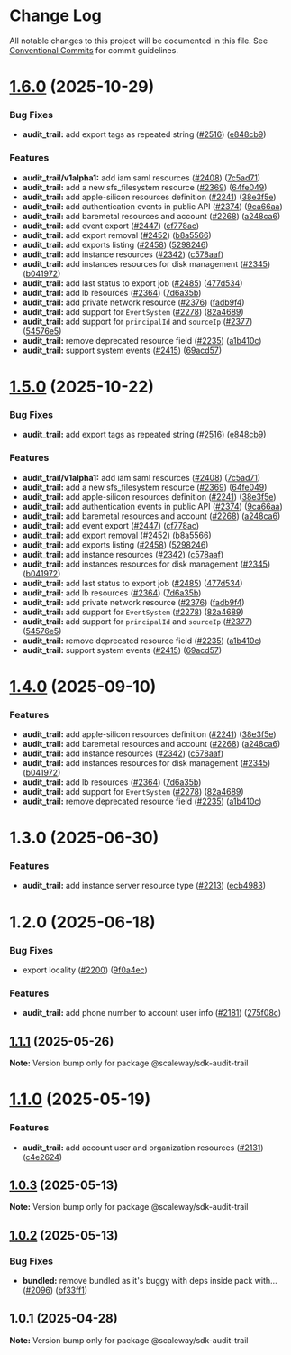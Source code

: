 # Change Log

All notable changes to this project will be documented in this file.
See [Conventional Commits](https://conventionalcommits.org) for commit guidelines.

# [1.6.0](https://github.com/scaleway/scaleway-sdk-js/compare/@scaleway/sdk-audit-trail@1.3.0...@scaleway/sdk-audit-trail@1.6.0) (2025-10-29)

### Bug Fixes

- **audit_trail:** add export tags as repeated string ([#2516](https://github.com/scaleway/scaleway-sdk-js/issues/2516)) ([e848cb9](https://github.com/scaleway/scaleway-sdk-js/commit/e848cb934c4fc188b0bd2e49f95a8728f99b9523))

### Features

- **audit_trail/v1alpha1:** add iam saml resources ([#2408](https://github.com/scaleway/scaleway-sdk-js/issues/2408)) ([7c5ad71](https://github.com/scaleway/scaleway-sdk-js/commit/7c5ad71f8ce9d9397be41a7e4d2817cca37e0000))
- **audit_trail:** add a new sfs_filesystem resource ([#2369](https://github.com/scaleway/scaleway-sdk-js/issues/2369)) ([64fe049](https://github.com/scaleway/scaleway-sdk-js/commit/64fe04902f1d4b18da7584017e24098216e336bc))
- **audit_trail:** add apple-silicon resources definition ([#2241](https://github.com/scaleway/scaleway-sdk-js/issues/2241)) ([38e3f5e](https://github.com/scaleway/scaleway-sdk-js/commit/38e3f5eb1aaf818a025ecea2e97acc090ae270e7))
- **audit_trail:** add authentication events in public API ([#2374](https://github.com/scaleway/scaleway-sdk-js/issues/2374)) ([9ca66aa](https://github.com/scaleway/scaleway-sdk-js/commit/9ca66aa435e2bdfdd8e1dffd78a90e44d140a343))
- **audit_trail:** add baremetal resources and account ([#2268](https://github.com/scaleway/scaleway-sdk-js/issues/2268)) ([a248ca6](https://github.com/scaleway/scaleway-sdk-js/commit/a248ca6304d5c17b482363f0fb78e17614f040b0))
- **audit_trail:** add event export ([#2447](https://github.com/scaleway/scaleway-sdk-js/issues/2447)) ([cf778ac](https://github.com/scaleway/scaleway-sdk-js/commit/cf778ac91a6518317c9ab26b4aa3652bb7b5b862))
- **audit_trail:** add export removal ([#2452](https://github.com/scaleway/scaleway-sdk-js/issues/2452)) ([b8a5566](https://github.com/scaleway/scaleway-sdk-js/commit/b8a556622add2292a729e5c952bd1bce236040dd))
- **audit_trail:** add exports listing ([#2458](https://github.com/scaleway/scaleway-sdk-js/issues/2458)) ([5298246](https://github.com/scaleway/scaleway-sdk-js/commit/52982461f6535ec6fe313418b118bfe142339aed))
- **audit_trail:** add instance resources ([#2342](https://github.com/scaleway/scaleway-sdk-js/issues/2342)) ([c578aaf](https://github.com/scaleway/scaleway-sdk-js/commit/c578aaf98753b79035e250e69ca75b888272744b))
- **audit_trail:** add instances resources for disk management ([#2345](https://github.com/scaleway/scaleway-sdk-js/issues/2345)) ([b041972](https://github.com/scaleway/scaleway-sdk-js/commit/b041972a164d60ecc049dc4ca858911db908403b))
- **audit_trail:** add last status to export job ([#2485](https://github.com/scaleway/scaleway-sdk-js/issues/2485)) ([477d534](https://github.com/scaleway/scaleway-sdk-js/commit/477d53433e213cfb9e9284950c66bb7f6ec7ed05))
- **audit_trail:** add lb resources ([#2364](https://github.com/scaleway/scaleway-sdk-js/issues/2364)) ([7d6a35b](https://github.com/scaleway/scaleway-sdk-js/commit/7d6a35b04a6b6ee86bf6f4de5e2d667f12faa963))
- **audit_trail:** add private network resource ([#2376](https://github.com/scaleway/scaleway-sdk-js/issues/2376)) ([fadb9f4](https://github.com/scaleway/scaleway-sdk-js/commit/fadb9f4030d7ecace6cd6c100e6990808a0862a7))
- **audit_trail:** add support for `EventSystem` ([#2278](https://github.com/scaleway/scaleway-sdk-js/issues/2278)) ([82a4689](https://github.com/scaleway/scaleway-sdk-js/commit/82a4689d7648bd5e70c8533caa572bea503fe534))
- **audit_trail:** add support for `principalId` and `sourceIp` ([#2377](https://github.com/scaleway/scaleway-sdk-js/issues/2377)) ([54576e5](https://github.com/scaleway/scaleway-sdk-js/commit/54576e591e0bdda764eadf92c03f0d41754299ff))
- **audit_trail:** remove deprecated resource field ([#2235](https://github.com/scaleway/scaleway-sdk-js/issues/2235)) ([a1b410c](https://github.com/scaleway/scaleway-sdk-js/commit/a1b410c395622727b2cb6a42d17c97698d45db98))
- **audit_trail:** support system events ([#2415](https://github.com/scaleway/scaleway-sdk-js/issues/2415)) ([69acd57](https://github.com/scaleway/scaleway-sdk-js/commit/69acd57ead0af6746b03722cb457f723f0e7ddf2))

# [1.5.0](https://github.com/scaleway/scaleway-sdk-js/compare/@scaleway/sdk-audit-trail@1.3.0...@scaleway/sdk-audit-trail@1.5.0) (2025-10-22)

### Bug Fixes

- **audit_trail:** add export tags as repeated string ([#2516](https://github.com/scaleway/scaleway-sdk-js/issues/2516)) ([e848cb9](https://github.com/scaleway/scaleway-sdk-js/commit/e848cb934c4fc188b0bd2e49f95a8728f99b9523))

### Features

- **audit_trail/v1alpha1:** add iam saml resources ([#2408](https://github.com/scaleway/scaleway-sdk-js/issues/2408)) ([7c5ad71](https://github.com/scaleway/scaleway-sdk-js/commit/7c5ad71f8ce9d9397be41a7e4d2817cca37e0000))
- **audit_trail:** add a new sfs_filesystem resource ([#2369](https://github.com/scaleway/scaleway-sdk-js/issues/2369)) ([64fe049](https://github.com/scaleway/scaleway-sdk-js/commit/64fe04902f1d4b18da7584017e24098216e336bc))
- **audit_trail:** add apple-silicon resources definition ([#2241](https://github.com/scaleway/scaleway-sdk-js/issues/2241)) ([38e3f5e](https://github.com/scaleway/scaleway-sdk-js/commit/38e3f5eb1aaf818a025ecea2e97acc090ae270e7))
- **audit_trail:** add authentication events in public API ([#2374](https://github.com/scaleway/scaleway-sdk-js/issues/2374)) ([9ca66aa](https://github.com/scaleway/scaleway-sdk-js/commit/9ca66aa435e2bdfdd8e1dffd78a90e44d140a343))
- **audit_trail:** add baremetal resources and account ([#2268](https://github.com/scaleway/scaleway-sdk-js/issues/2268)) ([a248ca6](https://github.com/scaleway/scaleway-sdk-js/commit/a248ca6304d5c17b482363f0fb78e17614f040b0))
- **audit_trail:** add event export ([#2447](https://github.com/scaleway/scaleway-sdk-js/issues/2447)) ([cf778ac](https://github.com/scaleway/scaleway-sdk-js/commit/cf778ac91a6518317c9ab26b4aa3652bb7b5b862))
- **audit_trail:** add export removal ([#2452](https://github.com/scaleway/scaleway-sdk-js/issues/2452)) ([b8a5566](https://github.com/scaleway/scaleway-sdk-js/commit/b8a556622add2292a729e5c952bd1bce236040dd))
- **audit_trail:** add exports listing ([#2458](https://github.com/scaleway/scaleway-sdk-js/issues/2458)) ([5298246](https://github.com/scaleway/scaleway-sdk-js/commit/52982461f6535ec6fe313418b118bfe142339aed))
- **audit_trail:** add instance resources ([#2342](https://github.com/scaleway/scaleway-sdk-js/issues/2342)) ([c578aaf](https://github.com/scaleway/scaleway-sdk-js/commit/c578aaf98753b79035e250e69ca75b888272744b))
- **audit_trail:** add instances resources for disk management ([#2345](https://github.com/scaleway/scaleway-sdk-js/issues/2345)) ([b041972](https://github.com/scaleway/scaleway-sdk-js/commit/b041972a164d60ecc049dc4ca858911db908403b))
- **audit_trail:** add last status to export job ([#2485](https://github.com/scaleway/scaleway-sdk-js/issues/2485)) ([477d534](https://github.com/scaleway/scaleway-sdk-js/commit/477d53433e213cfb9e9284950c66bb7f6ec7ed05))
- **audit_trail:** add lb resources ([#2364](https://github.com/scaleway/scaleway-sdk-js/issues/2364)) ([7d6a35b](https://github.com/scaleway/scaleway-sdk-js/commit/7d6a35b04a6b6ee86bf6f4de5e2d667f12faa963))
- **audit_trail:** add private network resource ([#2376](https://github.com/scaleway/scaleway-sdk-js/issues/2376)) ([fadb9f4](https://github.com/scaleway/scaleway-sdk-js/commit/fadb9f4030d7ecace6cd6c100e6990808a0862a7))
- **audit_trail:** add support for `EventSystem` ([#2278](https://github.com/scaleway/scaleway-sdk-js/issues/2278)) ([82a4689](https://github.com/scaleway/scaleway-sdk-js/commit/82a4689d7648bd5e70c8533caa572bea503fe534))
- **audit_trail:** add support for `principalId` and `sourceIp` ([#2377](https://github.com/scaleway/scaleway-sdk-js/issues/2377)) ([54576e5](https://github.com/scaleway/scaleway-sdk-js/commit/54576e591e0bdda764eadf92c03f0d41754299ff))
- **audit_trail:** remove deprecated resource field ([#2235](https://github.com/scaleway/scaleway-sdk-js/issues/2235)) ([a1b410c](https://github.com/scaleway/scaleway-sdk-js/commit/a1b410c395622727b2cb6a42d17c97698d45db98))
- **audit_trail:** support system events ([#2415](https://github.com/scaleway/scaleway-sdk-js/issues/2415)) ([69acd57](https://github.com/scaleway/scaleway-sdk-js/commit/69acd57ead0af6746b03722cb457f723f0e7ddf2))

# [1.4.0](https://github.com/scaleway/scaleway-sdk-js/compare/@scaleway/sdk-audit-trail@1.3.0...@scaleway/sdk-audit-trail@1.4.0) (2025-09-10)

### Features

- **audit_trail:** add apple-silicon resources definition ([#2241](https://github.com/scaleway/scaleway-sdk-js/issues/2241)) ([38e3f5e](https://github.com/scaleway/scaleway-sdk-js/commit/38e3f5eb1aaf818a025ecea2e97acc090ae270e7))
- **audit_trail:** add baremetal resources and account ([#2268](https://github.com/scaleway/scaleway-sdk-js/issues/2268)) ([a248ca6](https://github.com/scaleway/scaleway-sdk-js/commit/a248ca6304d5c17b482363f0fb78e17614f040b0))
- **audit_trail:** add instance resources ([#2342](https://github.com/scaleway/scaleway-sdk-js/issues/2342)) ([c578aaf](https://github.com/scaleway/scaleway-sdk-js/commit/c578aaf98753b79035e250e69ca75b888272744b))
- **audit_trail:** add instances resources for disk management ([#2345](https://github.com/scaleway/scaleway-sdk-js/issues/2345)) ([b041972](https://github.com/scaleway/scaleway-sdk-js/commit/b041972a164d60ecc049dc4ca858911db908403b))
- **audit_trail:** add lb resources ([#2364](https://github.com/scaleway/scaleway-sdk-js/issues/2364)) ([7d6a35b](https://github.com/scaleway/scaleway-sdk-js/commit/7d6a35b04a6b6ee86bf6f4de5e2d667f12faa963))
- **audit_trail:** add support for `EventSystem` ([#2278](https://github.com/scaleway/scaleway-sdk-js/issues/2278)) ([82a4689](https://github.com/scaleway/scaleway-sdk-js/commit/82a4689d7648bd5e70c8533caa572bea503fe534))
- **audit_trail:** remove deprecated resource field ([#2235](https://github.com/scaleway/scaleway-sdk-js/issues/2235)) ([a1b410c](https://github.com/scaleway/scaleway-sdk-js/commit/a1b410c395622727b2cb6a42d17c97698d45db98))

# 1.3.0 (2025-06-30)

### Features

- **audit_trail:** add instance server resource type ([#2213](https://github.com/scaleway/scaleway-sdk-js/issues/2213)) ([ecb4983](https://github.com/scaleway/scaleway-sdk-js/commit/ecb4983fd015a05fb9a834f34bcb4c0facfbac87))

# 1.2.0 (2025-06-18)

### Bug Fixes

- export locality ([#2200](https://github.com/scaleway/scaleway-sdk-js/issues/2200)) ([9f0a4ec](https://github.com/scaleway/scaleway-sdk-js/commit/9f0a4ec19e377cd90c5829604467c09a2088a38c))

### Features

- **audit_trail:** add phone number to account user info ([#2181](https://github.com/scaleway/scaleway-sdk-js/issues/2181)) ([275f08c](https://github.com/scaleway/scaleway-sdk-js/commit/275f08c28ae27804cde23eb8fb85caa2ab5f696f))

## [1.1.1](https://github.com/scaleway/scaleway-sdk-js/compare/@scaleway/sdk-audit-trail@1.1.0...@scaleway/sdk-audit-trail@1.1.1) (2025-05-26)

**Note:** Version bump only for package @scaleway/sdk-audit-trail

# [1.1.0](https://github.com/scaleway/scaleway-sdk-js/compare/@scaleway/sdk-audit-trail@1.0.3...@scaleway/sdk-audit-trail@1.1.0) (2025-05-19)

### Features

- **audit_trail:** add account user and organization resources ([#2131](https://github.com/scaleway/scaleway-sdk-js/issues/2131)) ([c4e2624](https://github.com/scaleway/scaleway-sdk-js/commit/c4e2624931c2c2296dd98c6a715dd3911d854e16))

## [1.0.3](https://github.com/scaleway/scaleway-sdk-js/compare/@scaleway/sdk-audit-trail@1.0.2...@scaleway/sdk-audit-trail@1.0.3) (2025-05-13)

**Note:** Version bump only for package @scaleway/sdk-audit-trail

## [1.0.2](https://github.com/scaleway/scaleway-sdk-js/compare/@scaleway/sdk-audit-trail@1.0.1...@scaleway/sdk-audit-trail@1.0.2) (2025-05-13)

### Bug Fixes

- **bundled:** remove bundled as it's buggy with deps inside pack with… ([#2096](https://github.com/scaleway/scaleway-sdk-js/issues/2096)) ([bf33ff1](https://github.com/scaleway/scaleway-sdk-js/commit/bf33ff1f9cdd951add94817dac27239c86ef5437))

## 1.0.1 (2025-04-28)

**Note:** Version bump only for package @scaleway/sdk-audit-trail

